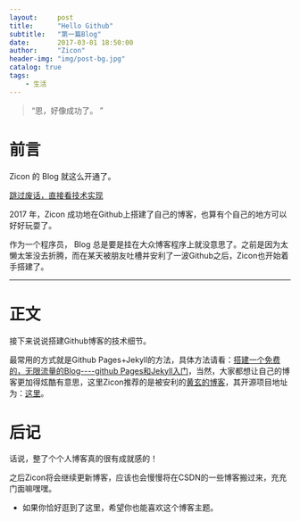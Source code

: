 ```yaml
---
layout:     post
title:      "Hello Github"
subtitle:   "第一篇Blog"
date:       2017-03-01 18:50:00
author:     "Zicon"
header-img: "img/post-bg.jpg"
catalog: true
tags:
    - 生活
---
```


> “恩，好像成功了。 ”


# 前言

Zicon 的 Blog 就这么开通了。

[跳过废话，直接看技术实现 ](#build) 

2017 年，Zicon 成功地在Github上搭建了自己的博客，也算有个自己的地方可以好好玩耍了。

作为一个程序员， Blog 总是要是挂在大众博客程序上就没意思了。之前是因为太懒太笨没去折腾，而在某天被朋友吐槽并安利了一波Github之后，Zicon也开始着手搭建了。

---

# 正文

接下来说说搭建Github博客的技术细节。  

最常用的方式就是Github Pages+Jekyll的方法，具体方法请看：[搭建一个免费的，无限流量的Blog----github Pages和Jekyll入门](http://www.ruanyifeng.com/blog/2012/08/blogging_with_jekyll.html)，当然，大家都想让自己的博客更加得炫酷有意思，这里Zicon推荐的是被安利的[黄玄的博客](http://huangxuan.me/)，其开源项目地址为：[这里](https://github.com/Huxpro/huxpro.github.io)。

# 后记

话说，整了个个人博客真的很有成就感的！

之后Zicon将会继续更新博客，应该也会慢慢将在CSDN的一些博客搬过来，充充门面嘛嘿嘿。

 - 如果你恰好逛到了这里，希望你也能喜欢这个博客主题。



